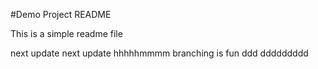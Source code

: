 #Demo Project README

This is a simple readme file


next update
next update hhhhhmmmm
branching is fun ddd
ddddddddd